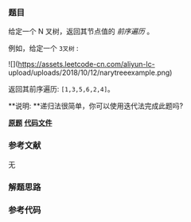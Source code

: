 ### 题目
给定一个 N 叉树，返回其节点值的 _前序遍历_ 。

例如，给定一个 `3叉树` :



![](https://assets.leetcode-cn.com/aliyun-lc-
upload/uploads/2018/10/12/narytreeexample.png)



返回其前序遍历: `[1,3,5,6,2,4]`。



**说明:  **递归法很简单，你可以使用迭代法完成此题吗?

 **[原题](https://leetcode-cn.com/problems/n-ary-tree-preorder-traversal/)**    **[代码文件]()**


### 参考文献
无

### 解题思路




### 参考代码

```go


```




